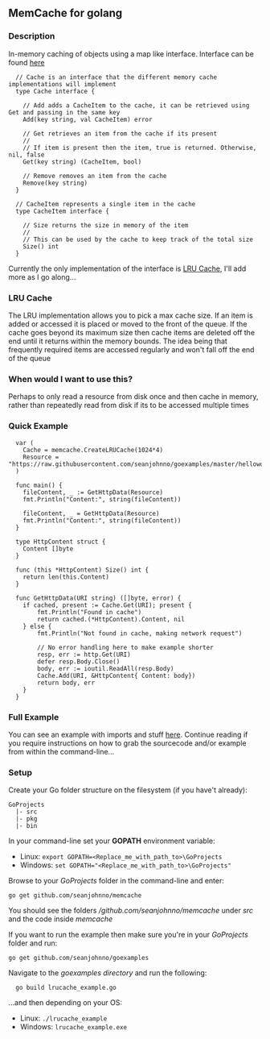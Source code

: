 ## MemCache for golang

### Description

In-memory caching of objects using a map like interface. Interface can be found [here](https://github.com/seanjohnno/memcache/blob/master/memcache.go)

```
  // Cache is an interface that the different memory cache implementations will implement
  type Cache interface {
  
  	// Add adds a CacheItem to the cache, it can be retrieved using Get and passing in the same key
  	Add(key string, val CacheItem) error
  
  	// Get retrieves an item from the cache if its present
  	//
  	// If item is present then the item, true is returned. Otherwise, nil, false
  	Get(key string) (CacheItem, bool)
  
  	// Remove removes an item from the cache
  	Remove(key string)
  }
  
  // CacheItem represents a single item in the cache
  type CacheItem interface {
  
  	// Size returns the size in memory of the item
  	//
  	// This can be used by the cache to keep track of the total size
  	Size() int
  }
```

Currently the only implementation of the interface is [LRU Cache](https://github.com/seanjohnno/memcache/blob/master/lrucache.go), I'll add more as I go along...

### LRU Cache

The LRU implementation allows you to pick a max cache size. If an item is added or accessed it is placed or moved to the front of the queue. If the cache goes beyond its maximum size then cache items are deleted off the end until it returns within the memory bounds. The idea being that frequently required items are accessed regularly and won't fall off the end of the queue

### When would I want to use this?

Perhaps to only read a resource from disk once and then cache in memory, rather than repeatedly read from disk if its to be accessed multiple times

### Quick Example

```
  var (
  	Cache = memcache.CreateLRUCache(1024*4)
  	Resource = "https://raw.githubusercontent.com/seanjohnno/goexamples/master/helloworld.txt"
  )
  
  func main() {
  	fileContent, _ := GetHttpData(Resource)
  	fmt.Println("Content:", string(fileContent))
  
  	fileContent, _ = GetHttpData(Resource)
  	fmt.Println("Content:", string(fileContent))
  }
  
  type HttpContent struct {
  	Content []byte
  }
  
  func (this *HttpContent) Size() int {
  	return len(this.Content)
  }
  
  func GetHttpData(URI string) ([]byte, error) {
  	if cached, present := Cache.Get(URI); present {
  		fmt.Println("Found in cache")
  		return cached.(*HttpContent).Content, nil
  	} else {
  		fmt.Println("Not found in cache, making network request")
  
  		// No error handling here to make example shorter
  		resp, err := http.Get(URI)
  		defer resp.Body.Close()
  		body, err := ioutil.ReadAll(resp.Body)		
  		Cache.Add(URI, &HttpContent{ Content: body})
  		return body, err
  	}
  }
```

### Full Example

You can see an example with imports and stuff [here](https://github.com/seanjohnno/goexamples/blob/master/lrucache_example.go). Continue reading if you require instructions on how to grab the sourcecode and/or example from within the command-line...

### Setup

Create your Go folder structure on the filesystem (if you have't already):

```
GoProjects
  |- src
  |- pkg
  |- bin
```
In your command-line set your **GOPATH** environment variable:

* Linux: `export GOPATH=<Replace_me_with_path_to>\GoProjects`
* Windows: `set GOPATH="<Replace_me_with_path_to>\GoProjects"`

Browse to your *GoProjects* folder in the command-line and enter:

  `go get github.com/seanjohnno/memcache`

You should see the folders */github.com/seanjohnno/memcache* under *src* and the code inside *memcache*

If you want to run the example then make sure you're in your *GoProjects* folder and run:

  `go get github.com/seanjohnno/goexamples`

Navigate to the *goexamples directory* and run the following:

```
  go build lrucache_example.go
```

...and then depending on your OS:

* Linux: `./lrucache_example`
* Windows: `lrucache_example.exe`
